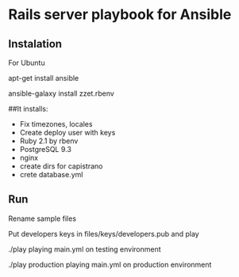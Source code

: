 # Rails server playbook for Ansible

## Instalation
For Ubuntu

apt-get install ansible

ansible-galaxy install zzet.rbenv



##It installs:
- Fix timezones, locales
- Create deploy user with keys
- Ruby 2.1 by rbenv
- PostgreSQL 9.3
- nginx
- create dirs for capistrano
- crete database.yml

## Run
Rename sample files

Put developers keys in files/keys/developers.pub and play

./play  			playing main.yml on testing environment

./play production	playing main.yml on production environment



